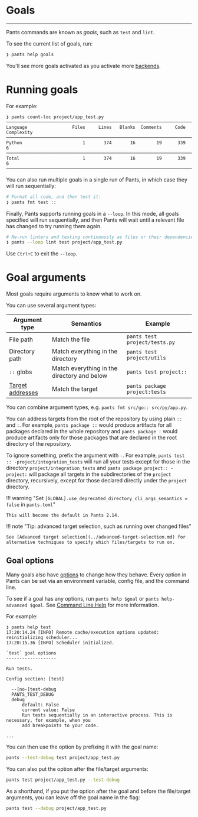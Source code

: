 # Goals

---

Pants commands are known as _goals_, such as `test` and `lint`.

To see the current list of goals, run:

```bash
❯ pants help goals
```

You'll see more goals activated as you activate more [backends](enabling-backends.md).

# Running goals

For example:

```
❯ pants count-loc project/app_test.py
───────────────────────────────────────────────────────────────────────────────
Language                 Files     Lines   Blanks  Comments     Code Complexity
───────────────────────────────────────────────────────────────────────────────
Python                       1       374       16        19      339          6
───────────────────────────────────────────────────────────────────────────────
Total                        1       374       16        19      339          6
───────────────────────────────────────────────────────────────────────────────
```

You can also run multiple goals in a single run of Pants, in which case they will run sequentially:

```bash
# Format all code, and then test it:
❯ pants fmt test ::
```

Finally, Pants supports running goals in a `--loop`. In this mode, all goals specified will run sequentially, and then Pants will wait until a relevant file has changed to try running them again.

```bash
# Re-run linters and testing continuously as files or their dependencies change:
❯ pants --loop lint test project/app_test.py
```

Use `Ctrl+C` to exit the `--loop`.

# Goal arguments

Most goals require arguments to know what to work on.

You can use several argument types:

| Argument type                  | Semantics                                   | Example                       |
| ------------------------------ | ------------------------------------------- | ----------------------------- |
| File path                      | Match the file                              | `pants test project/tests.py` |
| Directory path                 | Match everything in the directory           | `pants test project/utils`    |
| `::` globs                     | Match everything in the directory and below | `pants test project::`        |
| [Target addresses](targets.md) | Match the target                            | `pants package project:tests` |

You can combine argument types, e.g. `pants fmt src/go:: src/py/app.py`.

You can address targets from the root of the repository by using plain `::` and `:`. For example, `pants package ::` would produce artifacts for all packages declared in the whole repository and `pants package :` would produce artifacts only for those packages that are declared in the root directory of the repository.

To ignore something, prefix the argument with `-`. For example, `pants test :: -project/integration_tests` will run all your tests except for those in the directory `project/integration_tests` and `pants package project:: -project:` will package all targets in the subdirectories of the `project` directory, recursively, except for those declared directly under the `project` directory.

!!! warning "Set `[GLOBAL].use_deprecated_directory_cli_args_semantics = false` in `pants.toml`"

    This will become the default in Pants 2.14.

!!! note "Tip: advanced target selection, such as running over changed files"

    See [Advanced target selection](../advanced-target-selection.md) for alternative techniques to specify which files/targets to run on.

## Goal options

Many goals also have [options](options.md) to change how they behave. Every option in Pants can be set via an environment variable, config file, and the command line.

To see if a goal has any options, run `pants help $goal` or `pants help-advanced $goal`. See [Command Line Help](../../getting-help/index.md) for more information.

For example:

```
❯ pants help test
17:20:14.24 [INFO] Remote cache/execution options updated: reinitializing scheduler...
17:20:15.36 [INFO] Scheduler initialized.

`test` goal options
-------------------

Run tests.

Config section: [test]

  --[no-]test-debug
  PANTS_TEST_DEBUG
  debug
      default: False
      current value: False
      Run tests sequentially in an interactive process. This is necessary, for example, when you
      add breakpoints to your code.

...
```

You can then use the option by prefixing it with the goal name:

```bash
pants --test-debug test project/app_test.py
```

You can also put the option after the file/target arguments:

```bash
pants test project/app_test.py --test-debug
```

As a shorthand, if you put the option after the goal and before the file/target arguments, you can leave off the goal name in the flag:

```bash
pants test --debug project/app_test.py
```
